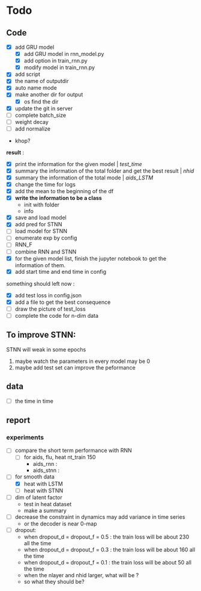 # Todo
## Code
- [x] add GRU model
    - [x] add GRU model in rnn_model.py
    - [x] add option in train_rnn.py
    - [x] modify model in train_rnn.py
- [x] add script
- [x] the name of  outputdir
- [x] auto name mode
- [x] make another dir for output
    - [x] os find the dir
- [x] update the git in server
- [ ] complete batch_size
- [ ] weight decay
- [ ] add normalize
- khop?

**result** : 
- [x] print the information for the given model | *test_time* 
- [x] summary the information of the total folder and get the best result | *nhid*
- [x] summary the information of the total mode | *aids_LSTM*
- [x] change the time for logs
- [x] add the mean to the beginning of the df
- [x] **write the information to be a class**
    - init with folder
    - info
- [x] save and load model
- [x] add pred for STNN
- [ ] load model for STNN
- [ ] enumerate exp by config
- [ ] RNN_F
- [ ] combine RNN and STNN
- [x] for the given model list, finish the jupyter notebook to get the information of them.
- [x] add start time and end time in config

something should left now : 
- [x] add test loss in config.json
- [x] add a file to get the best consequence
- [ ] draw the picture of test_loss
- [ ] complete the code for n-dim data

## To improve STNN:
STNN will weak in some epochs
1. maybe watch the parameters in every model may be 0
1. maybe add test set can improve the peformance

## data 
- [ ] the time in time

## report 
### experiments
- [ ] compare the short term performance with RNN
    - [ ] for aids, flu, heat nt_train 150
        - aids_rnn : 
        - aids_stnn :
- [ ] for smooth data
    - [x] heat with LSTM
    - [ ] heat with STNN
- [ ] dim of latent factor
    - test in heat dataset 
    - make a summary
- [ ] decrease the constraint in dynamics may add variance in time series
    - or the decoder is near 0-map
- [ ] dropout:
    - when dropout_d = dropout_f = 0.5 : the train loss will be about 230 all the time
    - when dropout_d = dropout_f = 0.3 : the train loss will be about 160 all the time
    - when dropout_d = dropout_f = 0.1 : the train loss will be about 50 all the time
    - when the nlayer and nhid larger, what will be ?
    - so what they should be?
